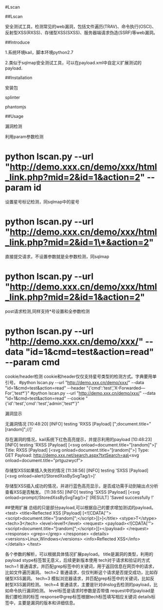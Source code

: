 #Lscan

##Lscan

安全测试工具，检测常见的web漏洞，包括文件遍历(TRAV)、命令执行(OSCI)、反射型XSS(RXSS)、存储型XSS(SXSS)、服务器端请求伪造(SSRF)等web漏洞。


##Introduce

1.系统环境kail，脚本环境python2.7

2.类似于sqlmap安全测试工具，可以在payload.xml中自定义扩展测试的payload.

##Installation

安装包

splinter

phantomjs

##Usage

漏洞检测

  利用param参数检测
  
  # python lscan.py --url "http://demo.xxx.cn/demo/xxx/html_link.php?mid=2&id=1&action=2" --param id
  
  设置星号标记检测，同sqlmap中的星号
  # python lscan.py --url "http://demo.xxx.cn/demo/xxx/html_link.php?mid=2&id=1\*&action=2"
  
  直接提交请求，不设置参数就是全参数检测，同sqlmap
  # python lscan.py --url "http://demo.xxx.cn/demo/xxx/html_link.php?mid=2&id=1&action=2"
  
  post请求检测,同样支持\*号设置和全参数检测
  # python lscan.py --url "http://demo.xxx.cn/demo/xxx/" --data "id=1&cmd=test&action=read" --param cmd
  
  cookie/header检测
  cookie和header仅仅支持星号类型的检测方式。字典要用单引号。
  #python lscan.py --url "http://demo.xxx.cn/demo/xxx/" --data "id=1&cmd=test&action=read" --header "{'cmd':'test','X-Forwarded—For','test\*'}"
  #python lscan.py --url "http://demo.xxx.cn/demo/xxx/" --data "id=1&cmd=test&action=read" --cookie "{'id':'test','cmd':'test','admin','test\*'}"


漏洞显示

  无漏洞情况
  [10:48:20] [INFO] testing 'RXSS [Payload] [";document.title="[random]";//]' 
  
  存在漏洞的情况，kail系统下红色高亮提示，并提示利用的payload
  [10:48:23] [INFO] testing 'RXSS [Payload] [\<svg onload=document.title="[random]"\>]' 
  Title: RXSS [Payload] [\<svg onload=document.title="[random]"\>]
  Type: GET
  Payload: http://demo.xxx.net/search.aspx?txtSearch=aa\<svg onload=document.title="prtguzwycf"\>
  
  存储型XSS如果插入失败的情况
  [11:38:56] [INFO] testing 'SXSS [Payload] [\<svg onload=alert(/StoredXssBySvgTag/)\>]'
  
  存储型XSS插入成功的情况，并进行蓝色高亮显示，是否成功需手动到输出点分析查看XSS是否触发。
  [11:38:55] [INFO] testing 'SXSS [Payload] [\<svg onload=prompt(/StoredXssBySvgTag/)\>]' [RESULT] 'Saved successfully !' 


##使用扩展
总结的只是部分payload,可以根据自己的要求增加测试的payload。
  \<test\>
      \<title\>Reflected XSS [Payload] [\<![CDATA['"\>\<script\>document.title="[random]";\</script\>]]\>]\</title\>
      \<stype\>T\</stype\>
      \<tech\>3\</tech\>
      \<level\>level1\</level\>
      \<request\>
          \<payload\>\<![CDATA['"\>\<script\>document.title="[random]";\</script\>]]\>\</payload\>
      \</request\>
      \<response\>
          \<grep\>\</grep\>
      \</response\>
      \<details\>
          \<versions\>Linux,Windows\</versions\>
          \<info\>Reflected XSS\</info\>
      \</details\>
  \<\/test\>

各个参数的解析，可以根据具体情况扩展payload。
  title是漏洞的类型，利用的payload
  stype标签暂无意义，后续更新版本使用
  tech对于请求和验证的方式
    tech=1 普通请求，并匹配grep标签中的关键词，用于返回信息在网页中的请求，比如文件遍历漏洞。
    tech=2 普通请求，仅仅判断这个请求是否提交成功，比如存储型XSS漏洞。
    tech=3 模拟浏览器请求，并匹配grep标签中的关键词，比如反射型XSS漏洞检测。
    tech=4 普通请求，主要是针对dnslog去检测的payload，比如命令执行漏洞检测。
  level标签是请求时参数是否带值
  request中的payload是我们要检测的标签
  response中grep标签根据tech标签填写相应关键词
  details标签中，主要是漏洞的版本和详细信息。

    
